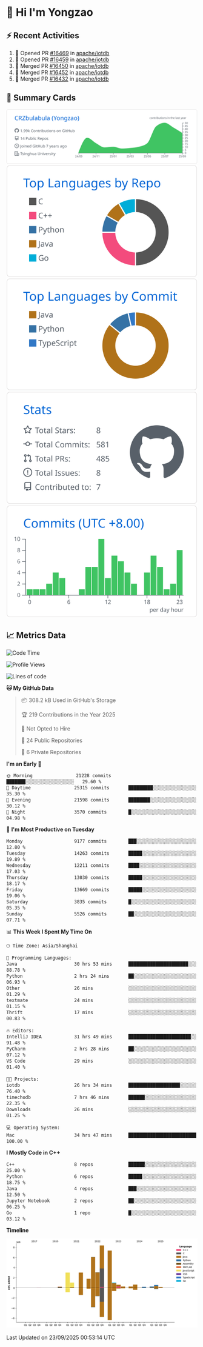 # 👋 Hi I'm Yongzao

## ⚡ Recent Activities
<!--START_SECTION:activity-->
1. 💪 Opened PR [#16469](https://github.com/apache/iotdb/pull/16469) in [apache/iotdb](https://github.com/apache/iotdb)
2. 💪 Opened PR [#16459](https://github.com/apache/iotdb/pull/16459) in [apache/iotdb](https://github.com/apache/iotdb)
3. 🎉 Merged PR [#16450](https://github.com/apache/iotdb/pull/16450) in [apache/iotdb](https://github.com/apache/iotdb)
4. 🎉 Merged PR [#16452](https://github.com/apache/iotdb/pull/16452) in [apache/iotdb](https://github.com/apache/iotdb)
5. 🎉 Merged PR [#16432](https://github.com/apache/iotdb/pull/16432) in [apache/iotdb](https://github.com/apache/iotdb)
<!--END_SECTION:activity-->

## 🎑 Summary Cards

[![](https://raw.githubusercontent.com/CRZbulabula/CRZbulabula/main/profile-summary-card-output/github/0-profile-details.svg)](https://github.com/vn7n24fzkq/github-profile-summary-cards)
[![](https://raw.githubusercontent.com/CRZbulabula/CRZbulabula/main/profile-summary-card-output/github/1-repos-per-language.svg)](https://github.com/vn7n24fzkq/github-profile-summary-cards) [![](https://raw.githubusercontent.com/CRZbulabula/CRZbulabula/main/profile-summary-card-output/github/2-most-commit-language.svg)](https://github.com/vn7n24fzkq/github-profile-summary-cards)
[![](https://raw.githubusercontent.com/CRZbulabula/CRZbulabula/main/profile-summary-card-output/github/3-stats.svg)](https://github.com/vn7n24fzkq/github-profile-summary-cards) [![](https://raw.githubusercontent.com/CRZbulabula/CRZbulabula/main/profile-summary-card-output/github/4-productive-time.svg)](https://github.com/vn7n24fzkq/github-profile-summary-cards)

## 📈 Metrics Data

<!--START_SECTION:waka-->
![Code Time](http://img.shields.io/badge/Code%20Time-1%2C247%20hrs%2033%20mins-blue)

![Profile Views](http://img.shields.io/badge/Profile%20Views-1-blue)

![Lines of code](https://img.shields.io/badge/From%20Hello%20World%20I%27ve%20Written-37.8%20million%20lines%20of%20code-blue)

**🐱 My GitHub Data** 

> 📦 308.2 kB Used in GitHub's Storage 
 > 
> 🏆 219 Contributions in the Year 2025
 > 
> 🚫 Not Opted to Hire
 > 
> 📜 24 Public Repositories 
 > 
> 🔑 6 Private Repositories 
 > 
**I'm an Early 🐤** 

```text
🌞 Morning                21228 commits       ███████░░░░░░░░░░░░░░░░░░   29.60 % 
🌆 Daytime                25315 commits       █████████░░░░░░░░░░░░░░░░   35.30 % 
🌃 Evening                21598 commits       ████████░░░░░░░░░░░░░░░░░   30.12 % 
🌙 Night                  3570 commits        █░░░░░░░░░░░░░░░░░░░░░░░░   04.98 % 
```
📅 **I'm Most Productive on Tuesday** 

```text
Monday                   9177 commits        ███░░░░░░░░░░░░░░░░░░░░░░   12.80 % 
Tuesday                  14263 commits       █████░░░░░░░░░░░░░░░░░░░░   19.89 % 
Wednesday                12211 commits       ████░░░░░░░░░░░░░░░░░░░░░   17.03 % 
Thursday                 13030 commits       █████░░░░░░░░░░░░░░░░░░░░   18.17 % 
Friday                   13669 commits       █████░░░░░░░░░░░░░░░░░░░░   19.06 % 
Saturday                 3835 commits        █░░░░░░░░░░░░░░░░░░░░░░░░   05.35 % 
Sunday                   5526 commits        ██░░░░░░░░░░░░░░░░░░░░░░░   07.71 % 
```


📊 **This Week I Spent My Time On** 

```text
🕑︎ Time Zone: Asia/Shanghai

💬 Programming Languages: 
Java                     30 hrs 53 mins      ██████████████████████░░░   88.78 % 
Python                   2 hrs 24 mins       ██░░░░░░░░░░░░░░░░░░░░░░░   06.93 % 
Other                    26 mins             ░░░░░░░░░░░░░░░░░░░░░░░░░   01.29 % 
textmate                 24 mins             ░░░░░░░░░░░░░░░░░░░░░░░░░   01.15 % 
Thrift                   17 mins             ░░░░░░░░░░░░░░░░░░░░░░░░░   00.83 % 

🔥 Editors: 
IntelliJ IDEA            31 hrs 49 mins      ███████████████████████░░   91.48 % 
PyCharm                  2 hrs 28 mins       ██░░░░░░░░░░░░░░░░░░░░░░░   07.12 % 
VS Code                  29 mins             ░░░░░░░░░░░░░░░░░░░░░░░░░   01.40 % 

🐱‍💻 Projects: 
iotdb                    26 hrs 34 mins      ███████████████████░░░░░░   76.40 % 
timechodb                7 hrs 46 mins       ██████░░░░░░░░░░░░░░░░░░░   22.35 % 
Downloads                26 mins             ░░░░░░░░░░░░░░░░░░░░░░░░░   01.25 % 

💻 Operating System: 
Mac                      34 hrs 47 mins      █████████████████████████   100.00 % 
```

**I Mostly Code in C++** 

```text
C++                      8 repos             ██████░░░░░░░░░░░░░░░░░░░   25.00 % 
Python                   6 repos             █████░░░░░░░░░░░░░░░░░░░░   18.75 % 
Java                     4 repos             ███░░░░░░░░░░░░░░░░░░░░░░   12.50 % 
Jupyter Notebook         2 repos             ██░░░░░░░░░░░░░░░░░░░░░░░   06.25 % 
Go                       1 repo              █░░░░░░░░░░░░░░░░░░░░░░░░   03.12 % 
```



**Timeline**

![Lines of Code chart](https://raw.githubusercontent.com/CRZbulabula/CRZbulabula/main/assets/bar_graph.png)


 Last Updated on 23/09/2025 00:53:14 UTC
<!--END_SECTION:waka-->

